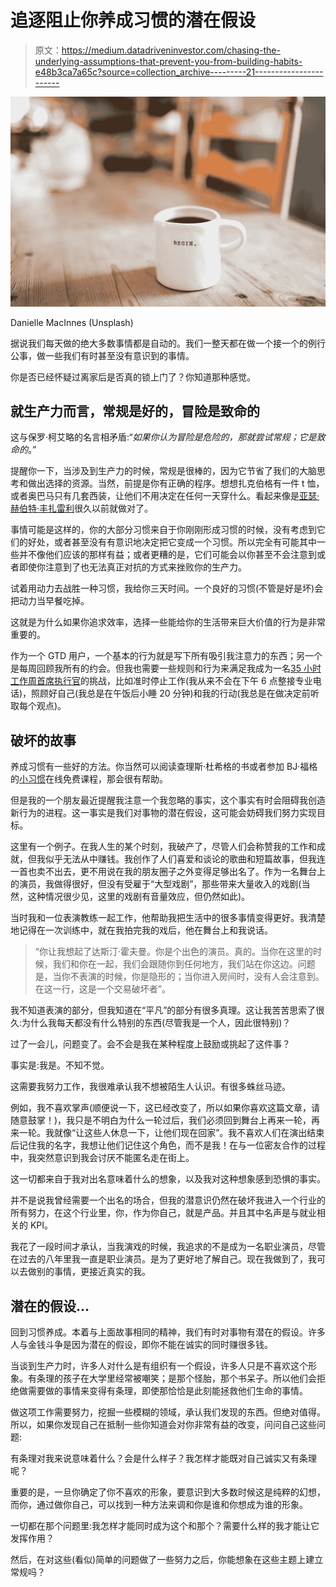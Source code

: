 # 追逐阻止你养成习惯的潜在假设

> 原文：<https://medium.datadriveninvestor.com/chasing-the-underlying-assumptions-that-prevent-you-from-building-habits-e48b3ca7a65c?source=collection_archive---------21----------------------->

![](img/9d87880a3183a4bf42af66c05df5592a.png)

Danielle MacInnes (Unsplash)

据说我们每天做的绝大多数事情都是自动的。我们一整天都在做一个接一个的例行公事，做一些我们有时甚至没有意识到的事情。

你是否已经怀疑过离家后是否真的锁上门了？你知道那种感觉。

## 就生产力而言，常规是好的，冒险是致命的

这与保罗·柯艾略的名言相矛盾:“*如果你认为冒险是危险的，那就尝试常规；它是致命的*。”

提醒你一下，当涉及到生产力的时候，常规是很棒的，因为它节省了我们的大脑思考和做出选择的资源。当然，前提是你有正确的程序。想想扎克伯格有一件 t 恤，或者奥巴马只有几套西装，让他们不用决定在任何一天穿什么。看起来像是[亚瑟·赫伯特·丰扎雷利](http://happydays.wikia.com/wiki/Fonzie)很久以前就做对了。

事情可能是这样的，你的大部分习惯来自于你刚刚形成习惯的时候，没有考虑到它们的好处，或者甚至没有有意识地决定把它变成一个习惯。所以完全有可能其中一些并不像他们应该的那样有益；或者更糟的是，它们可能会以你甚至不会注意到或者即使你注意到了也无法真正对抗的方式来挫败你的生产力。

试着用动力去战胜一种习惯，我给你三天时间。一个良好的习惯(不管是好是坏)会把动力当早餐吃掉。

这就是为什么如果你追求效率，选择一些能给你的生活带来巨大价值的行为是非常重要的。

作为一个 GTD 用户，一个基本的行为就是写下所有吸引我注意力的东西；另一个是每周回顾我所有的约会。但我也需要一些规则和行为来满足我成为一名[35 小时工作周首席执行官](https://medium.com/datadriveninvestor/the-35hrs-work-week-ceo-a1a3a4c450be)的挑战，比如准时停止工作(我从来不会在下午 6 点整接专业电话)，照顾好自己(我总是在午饭后小睡 20 分钟)和我的行动(我总是在做决定前听取每个观点)。

## 破坏的故事

养成习惯有一些好的方法。你当然可以阅读查理斯·杜希格的书或者参加 BJ·福格的[小习惯](https://www.tinyhabits.com/)在线免费课程，那会很有帮助。

但是我的一个朋友最近提醒我注意一个我忽略的事实，这个事实有时会阻碍我创造新行为的进程。这一事实是我们对事物的潜在假设，这可能会妨碍我们努力实现目标。

这里有一个例子。在我人生的某个时刻，我破产了，尽管人们会称赞我的工作和成就，但我似乎无法从中赚钱。我创作了人们喜爱和谈论的歌曲和短篇故事，但我连一首也卖不出去，更不用说在我的朋友圈子之外变得足够出名了。作为一名舞台上的演员，我做得很好，但没有受雇于“大型戏剧”，那些带来大量收入的戏剧(当然，这种情况很少见，这里的戏剧有音量效应，但仍然如此)。

当时我和一位表演教练一起工作，他帮助我把生活中的很多事情变得更好。我清楚地记得在一次训练中，就在我拍完我的戏后，他在舞台上和我说话。

> “你让我想起了达斯汀·霍夫曼。你是个出色的演员。真的。当你在这里的时候，我们和你在一起，我们会跟随你到任何地方，我们站在你这边。问题是，当你不表演的时候，你是隐形的；当你进入房间时，没有人会注意到。在这一行，这是一个交易破坏者”。

我不知道表演的部分，但我知道在“平凡”的部分有很多真理。这让我苦苦思索了很久:为什么我每天都没有什么特别的东西(尽管我是一个人，因此很特别)？

过了一会儿，问题变了。会不会是我在某种程度上鼓励或挑起了这件事？

事实是:我是。不知不觉。

这需要我努力工作，我很难承认我不想被陌生人认识。有很多蛛丝马迹。

例如，我不喜欢掌声(顺便说一下，这已经改变了，所以如果你喜欢这篇文章，请随意鼓掌！)，我只是不明白为什么一轮过后，我们必须回到舞台上再来一轮，再来一轮。我就像“让这些人休息一下，让他们现在回家”。我不喜欢人们在演出结束后记住我的名字，我想让他们记住这个角色，而不是我！在与一位密友合作的过程中，我突然意识到我会讨厌不能匿名走在街上。

这一切都来自于我对出名意味着什么的想象，以及我对这种想象感到恐惧的事实。

并不是说我曾经需要一个出名的场合，但我的潜意识仍然在破坏我进入一个行业的所有努力，在这个行业里，你，作为你自己，就是产品。并且其中名声是与就业相关的 KPI。

我花了一段时间才承认，当我演戏的时候，我追求的不是成为一名职业演员，尽管在过去的八年里我一直是职业演员。是为了更好地了解自己。现在我做到了，我可以去做别的事情，更接近真实的我。

## 潜在的假设…

回到习惯养成。本着与上面故事相同的精神，我们有时对事物有潜在的假设。许多人与金钱斗争是因为潜在的假设，即你不能在诚实的同时赚很多钱。

当谈到生产力时，许多人对什么是有组织有一个假设，许多人只是不喜欢这个形象。有条理的孩子在大学里经常被嘲笑；是那个怪胎，那个书呆子。所以他们会拒绝做需要做的事情来变得有条理，即使那恰恰是此刻能拯救他们生命的事情。

做这项工作需要努力，挖掘一些模糊的领域，承认我们发现的东西。但绝对值得。所以，如果你发现自己在抵制一些你知道会对你非常有益的改变，问问自己这些问题:

有条理对我来说意味着什么？会是什么样子？我怎样才能既对自己诚实又有条理呢？

重要的是，一旦你确定了你不喜欢的形象，要意识到大多数时候这是纯粹的幻想，而你，通过做你自己，可以找到一种方法来调和你是谁和你想成为谁的形象。

一切都在那个问题里:我怎样才能同时成为这个和那个？需要什么样的我才能让它发挥作用？

然后，在对这些(看似)简单的问题做了一些努力之后，你能想象在这些主题上建立常规吗？